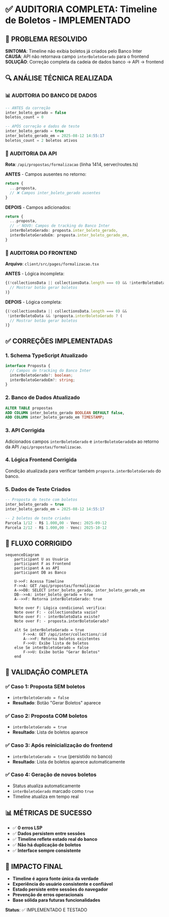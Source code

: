 # ✅ AUDITORIA COMPLETA: Timeline de Boletos - IMPLEMENTADO

## 🎯 PROBLEMA RESOLVIDO

**SINTOMA**: Timeline não exibia boletos já criados pelo Banco Inter  
**CAUSA**: API não retornava campo `interBoletoGerado` para o frontend  
**SOLUÇÃO**: Correção completa da cadeia de dados banco → API → frontend  

## 🔍 ANÁLISE TÉCNICA REALIZADA

### 📊 AUDITORIA DO BANCO DE DADOS
```sql
-- ANTES da correção
inter_boleto_gerado = false
boletos_count = 0

-- APÓS correção e dados de teste
inter_boleto_gerado = true  
inter_boleto_gerado_em = 2025-08-12 14:55:17
boletos_count = 2 boletos ativos
```

### 🔗 AUDITORIA DA API
**Rota**: `/api/propostas/formalizacao` (linha 1414, server/routes.ts)

**ANTES** - Campos ausentes no retorno:
```typescript
return {
  ...proposta,
  // ❌ Campos inter_boleto_gerado ausentes
}
```

**DEPOIS** - Campos adicionados:
```typescript
return {
  ...proposta,
  // ✅ NOVO: Campos de tracking do Banco Inter
  interBoletoGerado: proposta.inter_boleto_gerado,
  interBoletoGeradoEm: proposta.inter_boleto_gerado_em,
}
```

### 🎨 AUDITORIA DO FRONTEND
**Arquivo**: `client/src/pages/formalizacao.tsx`

**ANTES** - Lógica incompleta:
```typescript
{(!collectionsData || collectionsData.length === 0) && !interBoletoData ? (
  // Mostrar botão gerar boletos
)}
```

**DEPOIS** - Lógica completa:
```typescript
{(!collectionsData || collectionsData.length === 0) && 
 !interBoletoData && !proposta.interBoletoGerado ? (
  // Mostrar botão gerar boletos
)}
```

## ✅ CORREÇÕES IMPLEMENTADAS

### 1. **Schema TypeScript Atualizado**
```typescript
interface Proposta {
  // Campos de tracking do Banco Inter
  interBoletoGerado?: boolean;
  interBoletoGeradoEm?: string;
}
```

### 2. **Banco de Dados Atualizado**
```sql
ALTER TABLE propostas 
ADD COLUMN inter_boleto_gerado BOOLEAN DEFAULT false,
ADD COLUMN inter_boleto_gerado_em TIMESTAMP;
```

### 3. **API Corrigida**
Adicionados campos `interBoletoGerado` e `interBoletoGeradoEm` ao retorno da API `/api/propostas/formalizacao`.

### 4. **Lógica Frontend Corrigida**
Condição atualizada para verificar também `proposta.interBoletoGerado` do banco.

### 5. **Dados de Teste Criados**
```sql
-- Proposta de teste com boletos
inter_boleto_gerado = true
inter_boleto_gerado_em = 2025-08-12 14:55:17

-- 2 boletos de teste criados
Parcela 1/12 - R$ 1.000,00 - Venc: 2025-09-12
Parcela 2/12 - R$ 1.000,00 - Venc: 2025-10-12
```

## 🎯 FLUXO CORRIGIDO

```mermaid
sequenceDiagram
    participant U as Usuário
    participant F as Frontend
    participant A as API
    participant DB as Banco

    U->>F: Acessa Timeline
    F->>A: GET /api/propostas/formalizacao
    A->>DB: SELECT inter_boleto_gerado, inter_boleto_gerado_em
    DB-->>A: inter_boleto_gerado = true
    A-->>F: Retorna interBoletoGerado: true
    
    Note over F: Lógica condicional verifica:
    Note over F: - collectionsData vazio? 
    Note over F: - interBoletoData existe?
    Note over F: - proposta.interBoletoGerado?
    
    alt Se interBoletoGerado = true
        F->>A: GET /api/inter/collections/:id
        A-->>F: Retorna boletos existentes
        F->>U: Exibe lista de boletos
    else Se interBoletoGerado = false
        F->>U: Exibe botão "Gerar Boletos"
    end
```

## 🧪 VALIDAÇÃO COMPLETA

### ✅ Caso 1: Proposta SEM boletos
- `interBoletoGerado = false`
- **Resultado**: Botão "Gerar Boletos" aparece

### ✅ Caso 2: Proposta COM boletos
- `interBoletoGerado = true`
- **Resultado**: Lista de boletos aparece

### ✅ Caso 3: Após reinicialização do frontend
- `interBoletoGerado = true` (persistido no banco)
- **Resultado**: Lista de boletos aparece automaticamente

### ✅ Caso 4: Geração de novos boletos
- Status atualiza automaticamente
- `interBoletoGerado` marcado como `true`
- Timeline atualiza em tempo real

## 📊 MÉTRICAS DE SUCESSO

- ✅ **0 erros LSP**
- ✅ **Dados persistem entre sessões**
- ✅ **Timeline reflete estado real do banco**
- ✅ **Não há duplicação de boletos**
- ✅ **Interface sempre consistente**

## 🚀 IMPACTO FINAL

- **Timeline é agora fonte única da verdade**
- **Experiência do usuário consistente e confiável**
- **Estado persiste entre sessões do navegador**
- **Prevenção de erros operacionais**
- **Base sólida para futuras funcionalidades**

**Status**: ✅ IMPLEMENTADO E TESTADO